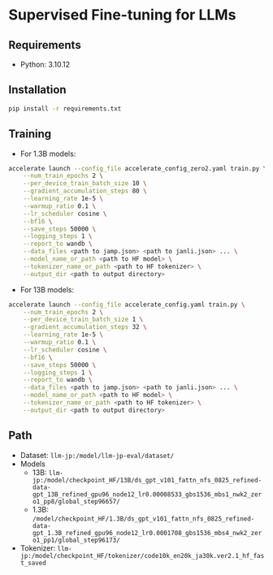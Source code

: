 # Supervised Fine-tuning for LLMs

## Requirements

- Python: 3.10.12

## Installation

```bash
pip install -r requirements.txt
```

## Training

- For 1.3B models:
```bash
accelerate launch --config_file accelerate_config_zero2.yaml train.py \
    --num_train_epochs 2 \
    --per_device_train_batch_size 10 \
    --gradient_accumulation_steps 80 \
    --learning_rate 1e-5 \
    --warmup_ratio 0.1 \
    --lr_scheduler cosine \
    --bf16 \
    --save_steps 50000 \
    --logging_steps 1 \
    --report_to wandb \
    --data_files <path to jamp.json> <path to janli.json> ... \
    --model_name_or_path <path to HF model> \
    --tokenizer_name_or_path <path to HF tokenizer> \
    --output_dir <path to output directory>
```

- For 13B models:
```bash
accelerate launch --config_file accelerate_config.yaml train.py \
    --num_train_epochs 2 \
    --per_device_train_batch_size 1 \
    --gradient_accumulation_steps 32 \
    --learning_rate 1e-5 \
    --warmup_ratio 0.1 \
    --lr_scheduler cosine \
    --bf16 \
    --save_steps 50000 \
    --logging_steps 1 \
    --report_to wandb \
    --data_files <path to jamp.json> <path to janli.json> ... \
    --model_name_or_path <path to HF model> \
    --tokenizer_name_or_path <path to HF tokenizer> \
    --output_dir <path to output directory>
```

## Path

- Dataset: `llm-jp:/model/llm-jp-eval/dataset/`
- Models
  - 13B: `llm-jp:/model/checkpoint_HF/13B/ds_gpt_v101_fattn_nfs_0825_refined-data-gpt_13B_refined_gpu96_node12_lr0.00008533_gbs1536_mbs1_nwk2_zero1_pp8/global_step96657/`
  - 1.3B: `/model/checkpoint_HF/1.3B/ds_gpt_v101_fattn_nfs_0825_refined-data-gpt_1.3B_refined_gpu96_node12_lr0.0001708_gbs1536_mbs4_nwk2_zero1_pp1/global_step96173/`
- Tokenizer: `llm-jp:/model/checkpoint_HF/tokenizer/code10k_en20k_ja30k.ver2.1_hf_fast_saved`
